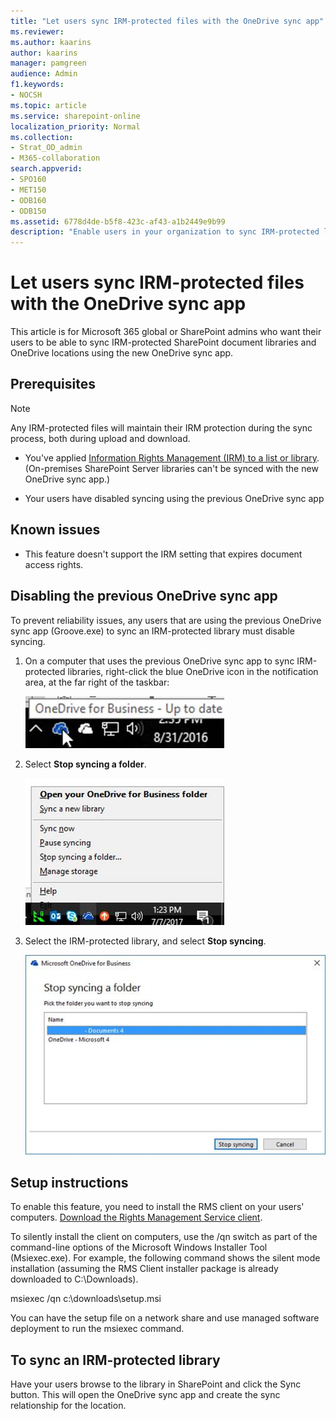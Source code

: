 ```yaml
---
title: "Let users sync IRM-protected files with the OneDrive sync app"
ms.reviewer: 
ms.author: kaarins
author: kaarins
manager: pamgreen
audience: Admin
f1.keywords:
- NOCSH
ms.topic: article
ms.service: sharepoint-online
localization_priority: Normal
ms.collection:  
- Strat_OD_admin
- M365-collaboration
search.appverid:
- SPO160
- MET150
- ODB160
- ODB150
ms.assetid: 6778d4de-b5f8-423c-af43-a1b2449e9b99
description: "Enable users in your organization to sync IRM-protected locations using the new OneDrive sync app (OneDrive.exe)."
---
```


# Let users sync IRM-protected files with the OneDrive sync app

This article is for Microsoft 365 global or SharePoint admins who want their users to be able to sync IRM-protected SharePoint document libraries and OneDrive locations using the new OneDrive sync app.
  
## Prerequisites

> [!NOTE]
> Any IRM-protected files will maintain their IRM protection during the sync process, both during upload and download.

- You've applied [Information Rights Management (IRM) to a list or library](https://support.office.com/article/3bdb5c4e-94fc-4741-b02f-4e7cc3c54aa1). (On-premises SharePoint Server libraries can't be synced with the new OneDrive sync app.)
    
- Your users have disabled syncing using the previous OneDrive sync app
    
## Known issues

- This feature doesn't support the IRM setting that expires document access rights.
    
## Disabling the previous OneDrive sync app

To prevent reliability issues, any users that are using the previous OneDrive sync app (Groove.exe) to sync an IRM-protected library must disable syncing.
  
1. On a computer that uses the previous OneDrive sync app to sync IRM-protected libraries, right-click the blue OneDrive icon in the notification area, at the far right of the taskbar:
    
    ![OneDrive - System icon](media/a776932c-5360-4e97-990c-d7da3f3bb2d3.jpg)
  
2. Select **Stop syncing a folder**.
    
    ![OneDrive - Menu](media/c475b620-0cc4-4ea0-b562-07f52e25a027.jpg)
  
3. Select the IRM-protected library, and select **Stop syncing**.
    
    ![OneDrive - stop sync dialog](media/414bc509-a0cd-4ecd-9566-12543735365e.jpg)
  
## Setup instructions

To enable this feature, you need to install the RMS client on your users' computers. [Download the Rights Management Service client](https://aka.ms/odirm).
  
To silently install the client on computers, use the /qn switch as part of the command-line options of the Microsoft Windows Installer Tool (Msiexec.exe). For example, the following command shows the silent mode installation (assuming the RMS Client installer package is already downloaded to C:\Downloads).
  
msiexec /qn c:\downloads\setup.msi
  
You can have the setup file on a network share and use managed software deployment to run the msiexec command.
  
## To sync an IRM-protected library

Have your users browse to the library in SharePoint and click the Sync button. This will open the OneDrive sync app and create the sync relationship for the location.
